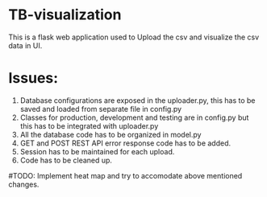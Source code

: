 # TB-visualization
This is a flask web application used to Upload the csv and visualize the csv data in UI.

# Issues:
1. Database configurations are exposed in the uploader.py, this has to be saved and loaded from separate file in config.py
2. Classes for production, development and testing are in config.py but this has to be integrated with uploader.py
3. All the database code has to be organized in model.py
4. GET and POST REST API error response code has to be added.
4. Session has to be maintained for each upload.
5. Code has to be cleaned up.

#TODO: Implement heat map and try to accomodate above mentioned changes.
